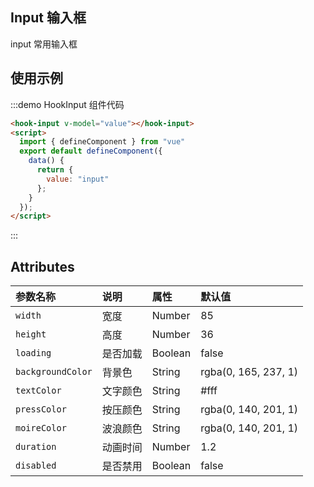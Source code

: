 ## Input 输入框

input 常用输入框

## 使用示例

:::demo HookInput 组件代码

```html
<hook-input v-model="value"></hook-input>  
<script>
  import { defineComponent } from "vue"
  export default defineComponent({
    data() {
      return {
        value: "input"
      };
    }
  });
</script>
```

:::

## Attributes

| 参数名称          | 说明     | 属性    | 默认值               |
| :---------------- | :------- | :------ | :------------------- |
| `width`           | 宽度     | Number  | 85                   |
| `height`          | 高度     | Number  | 36                   |
| `loading`         | 是否加载 | Boolean | false                |
| `backgroundColor` | 背景色   | String  | rgba(0, 165, 237, 1) |
| `textColor`       | 文字颜色 | String  | #fff                 |
| `pressColor`      | 按压颜色 | String  | rgba(0, 140, 201, 1) |
| `moireColor`      | 波浪颜色 | String  | rgba(0, 140, 201, 1) |
| `duration`        | 动画时间 | Number  | 1.2                  |
| `disabled`        | 是否禁用 | Boolean | false                |
